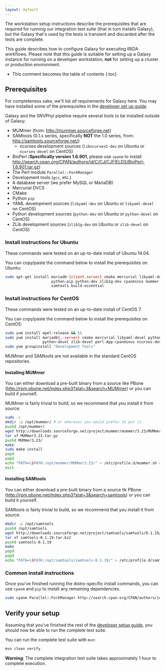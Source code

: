 ```yaml
---
layout: default
---
```


The workstation setup instructions describe the prerequisites that are required for running our integration test suite (that in turn installs Galaxy), but the Galaxy that's used by the tests is transient and discarded after the tests are complete.

This guide describes how to configure Galaxy for executing IRIDA workflows. Please note that this guide is suitable for setting up a Galaxy instance for running on a developer workstation, **not** for setting up a cluster or production environment.

* This comment becomes the table of contents
{:toc}

Prerequisites
-------------

For completeness sake, we'll list *all* requirements for Galaxy here. You may have installed some of the prerequisites in the [developer set up guide](..).

Galaxy and the SNVPhyl pipeline require several tools to be installed outside of Galaxy:

* MUMmer (from: <http://mummer.sourceforge.net>)
* SAMtools (0.1.x series, specifically **NOT** the 1.0 series, from: <http://samtools.sourceforge.net/>)
  * ncurses development sources (`libncurses5-dev` on Ubuntu or `ncurses-devel` on CentOS)
* BioPerl (**Specifically version 1.6.901**, please use `cpanm` to install <http://search.cpan.org/CPAN/authors/id/C/CJ/CJFIELDS/BioPerl-1.6.901.tar.gz>)
* The Perl module `Parallel::ForkManager`
* Development tools (`gcc`, etc.)
* A database server (we prefer MySQL or MariaDB)
* Mercurial DVCS
* CMake
* Python `pip`
* YAML development sources (`libyaml-dev` on Ubuntu or `libyaml-devel` on CentOS)
* Python development sources (`python-dev` on Ubuntu or `python-devel` on CentOS)
* ZLib development sources (`zlib1g-dev` on Ubuntu or `zlib-devel` on CentOS)

### Install instructions for Ubuntu

These commands were tested on an up-to-date install of Ubuntu 14.04.

You can copy/paste the command below to install the prerequisites on Ubuntu:

```bash
sudo apt-get install mariadb-{client,server} cmake mercurial libyaml-dev \\
                     python-pip python-dev zlib1g-dev cpanminus mummer \\
                     samtools build-essential
```

### Install instructions for CentOS

These commands were tested on an up-to-date install of CentOS 7.

You can copy/paste the command below to install the prerequisites on CentOS:

```bash
sudo yum install epel-release && \\
sudo yum install mariadb{,-server} cmake mercurial libyaml-devel python-pip \\
                 python-devel zlib-devel perl-App-cpanminus ncurses-devel && \\
sudo yum groupinstall "Development Tools"
```    

MUMmer and SAMtools are not available in the standard CentOS repositories.

#### Installing MUMmer

You can either download a pre-built binary from a source like PBone (<http://rpm.pbone.net/index.php3?stat=3&search=MUMmer>) or you can build it yourself.

MUMmer is fairly trivial to build, so we recommend that you install it from source:

```bash
sudo -s
mkdir -p /opt/mummer/ # or wherever you would prefer to put it
pushd /opt/mummer/
wget http://downloads.sourceforge.net/project/mummer/mummer/3.23/MUMmer3.23.tar.gz
tar xf MUMmer3.23.tar.gz
pushd MUMmer3.23/
make
sudo make install
popd
popd
echo "PATH=\$PATH:/opt/mummer/MUMmer3.23/" > /etc/profile.d/mummer.sh # or put it on your $PATH in some other way
exit
```

#### Installing SAMtools

You can either download a pre-built binary from a source lik PBone (<http://rpm.pbone.net/index.php3?stat=3&search=samtools>) or you can build it yourself.

SAMtools is fairly trivial to build, so we recommend that you install it from source:

```bash
mkdir -p /opt/samtools
pushd /opt/samtools
wget http://downloads.sourceforge.net/project/samtools/samtools/0.1.19/samtools-0.1.19.tar.bz2
tar xf samtools-0.1.19.tar.bz2
pushd samtools-0.1.19
make
popd
popd
echo "PATH=\$PATH:/opt/samtools/samtools-0.1.19/" > /etc/profile.d/samtools.sh
```

### Common install instructions

Once you've finished running the distro-specific install commands, you can use `cpanm` and `pip` to install any remaining dependencies.

```bash
sudo cpanm Parallel::ForkManager http://search.cpan.org/CPAN/authors/id/C/CJ/CJFIELDS/BioPerl-1.6.901.tar.gz
```

Verify your setup
-----------------

Assuming that you've finished the rest of the [developer setup guide](..), you should now be able to run the complete test suite.

You can run the complete test suite with `mvn`:

```bash
mvn clean verify
```

**Warning**: The complete integration test suite takes approximately 1 hour to complete execution.
